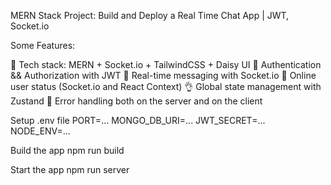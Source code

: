 MERN Stack Project: Build and Deploy a Real Time Chat App | JWT, Socket.io


Some Features:

🌟 Tech stack: MERN + Socket.io + TailwindCSS + Daisy UI
🎃 Authentication && Authorization with JWT
👾 Real-time messaging with Socket.io
🚀 Online user status (Socket.io and React Context)
👌 Global state management with Zustand
🐞 Error handling both on the server and on the client


Setup .env file
PORT=...
MONGO_DB_URI=...
JWT_SECRET=...
NODE_ENV=...

Build the app
npm run build

Start the app
npm run server

